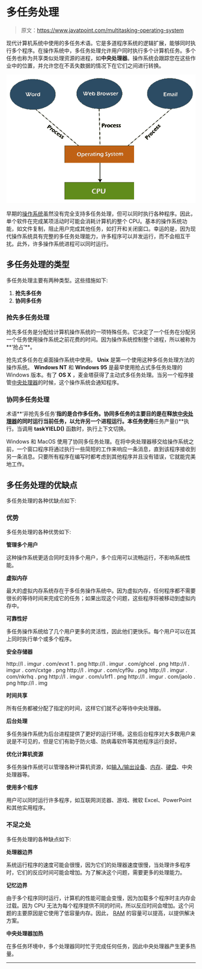 # 多任务处理

> 原文：<https://www.javatpoint.com/multitasking-operating-system>

现代计算机系统中使用的多任务术语。它是多道程序系统的逻辑扩展，能够同时执行多个程序。在操作系统中，多任务处理允许用户同时执行多个计算机任务。多个任务也称为共享类似处理资源的进程，如**中央处理器**。操作系统会跟踪您在这些作业中的位置，并允许您在不丢失数据的情况下在它们之间进行转换。

![Multitasking](img/f5ae51aaf1cbba399ba743942348b846.png)

早期的[操作系统](https://www.javatpoint.com/os-tutorial)虽然没有完全支持多任务处理，但可以同时执行各种程序。因此，单个软件在完成某项活动时可能会消耗计算机的整个 CPU。基本的操作系统功能，如文件复制，阻止用户完成其他任务，如打开和关闭窗口。幸运的是，因为现代操作系统具有完整的多任务处理能力，许多程序可以并发运行，而不会相互干扰。此外，许多操作系统进程可以同时运行。

## 多任务处理的类型

多任务处理主要有两种类型。这些措施如下:

1.  **抢先多任务**
2.  **协同多任务**

### 抢先多任务处理

抢先多任务是分配给计算机操作系统的一项特殊任务。它决定了一个任务在分配另一个任务使用操作系统之前花费的时间。因为操作系统控制整个进程，所以被称为**‘抢占’**。

抢先式多任务在桌面操作系统中使用。 **Unix** 是第一个使用这种多任务处理方法的操作系统。 **Windows NT** 和 **Windows 95** 是最早使用抢占式多任务处理的 Windows 版本。有了 **OS X** ，麦金塔获得了主动式多任务处理。当另一个程序接管[中央处理器](https://www.javatpoint.com/cpu-full-form)的时候，这个操作系统会通知程序。

### 协同多任务处理

术语**‘非抢先多任务’**指的是合作多任务。协同多任务的主要目的是在释放[中央处理器](https://www.javatpoint.com/central-processing-unit)的同时运行当前任务，以允许另一个进程运行。本任务使用**任务产量()**执行。当调用 **taskYIELD()** 函数时，执行上下文切换。

Windows 和 MacOS 使用了协同多任务处理。在将中央处理器移交给操作系统之前，一个窗口程序将通过执行一些简短的工作来响应一条消息，直到该程序接收到另一条消息。只要所有程序在编写时都考虑到其他程序并且没有错误，它就能完美地工作。

## 多任务处理的优缺点

多任务处理的各种优缺点如下:

### 优势

多任务处理的各种优势如下:

**管理多个用户**

这种操作系统更适合同时支持多个用户，多个应用可以流畅运行，不影响系统性能。

**虚拟内存**

最大的虚拟内存系统存在于多任务操作系统中。因为虚拟内存，任何程序都不需要很长的等待时间来完成它的任务；如果出现这个问题，这些程序将被移动到虚拟内存中。

**可靠性好**

多任务操作系统给了几个用户更多的灵活性，因此他们更快乐。每个用户可以在其上同时执行单个或多个程序。

**安全存储器**

http://I . imgur . com/evxt 1 . png http://I . imgur . com/ghcel . png http://I . imgur . com/cxtge . png http://I . imgur . com/cyf9u . png http://I . imgur . com/nkrhq . png http://I . imgur . com/u1rf1 . png http://I . imgur . com/jaolo . png http://I . img

**时间共享**

所有任务都被分配了指定的时间，这样它们就不必等待中央处理器。

**后台处理**

多任务操作系统为后台进程提供了更好的运行环境。这些后台程序对大多数用户来说是不可见的，但是它们有助于防火墙、防病毒软件等其他程序运行良好。

**优化计算机资源**

多任务操作系统可以管理各种计算机资源，如[输入/输出设备](https://www.javatpoint.com/input-device-vs-output-device)、[内存](https://www.javatpoint.com/ram)、[硬盘](https://www.javatpoint.com/hdd)、中央处理器等。

**使用多个程序**

用户可以同时运行许多程序，如互联网浏览器、游戏、微软 Excel、PowerPoint 和其他实用程序。

### 不足之处

多任务处理的各种缺点如下:

**处理器边界**

系统运行程序的速度可能会很慢，因为它们的处理器速度很慢，当处理许多程序时，它们的反应时间可能会增加。为了解决这个问题，需要更多的处理能力。

**记忆边界**

由于多个程序同时运行，计算机的性能可能会变慢，因为加载多个程序时主内存会过载。因为 CPU 无法为每个程序提供不同的时间，所以反应时间会增加。这个问题的主要原因是它使用了低容量内存。因此， [RAM](https://www.javatpoint.com/ram-full-form) 的容量可以提高，以提供解决方案。

**中央处理器加热**

在多任务环境中，多个处理器同时忙于完成任何任务，因此中央处理器产生更多热量。

* * *